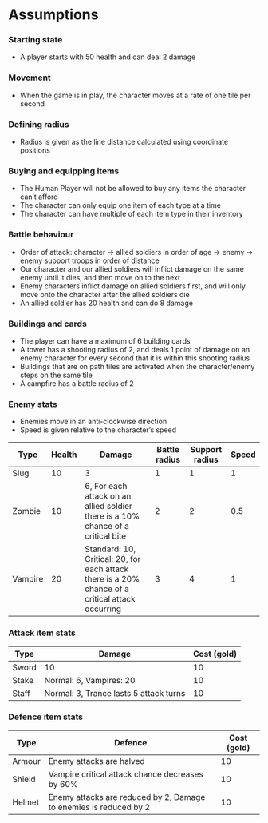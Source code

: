 # Assumptions
### Starting state
- A player starts with 50 health and can deal 2 damage

### Movement
- When the game is in play, the character moves at a rate of one tile per second

### Defining radius
- Radius is given as the line distance calculated using coordinate positions

### Buying and equipping items
- The Human Player will not be allowed to buy any items the character can’t afford
- The character can only equip one item of each type at a time
- The character can have multiple of each item type in their inventory

### Battle behaviour
- Order of attack: character → allied soldiers in order of age → enemy → enemy support troops in order of distance
- Our character and our allied soldiers will inflict damage on the same enemy until it dies, and then move on to the next
- Enemy characters inflict damage on allied soldiers first, and will only move onto the character after the allied soldiers die
- An allied soldier has 20 health and can do 8 damage

### Buildings and cards
- The player can have a maximum of 6 building cards
- A tower has a shooting radius of 2, and deals 1 point of damage on an enemy character for every second that it is within this shooting radius
- Buildings that are on path tiles are activated when the character/enemy steps on the same tile
- A campfire has a battle radius of 2

### Enemy stats
- Enemies move in an anti-clockwise direction
- Speed is given relative to the character’s speed

| Type | Health | Damage | Battle radius | Support radius | Speed |
|------|--------|--------|---------------|----------------|-------|
| Slug | 10 | 3 | 1 | 1 | 1 |
| Zombie | 10 | 6,  For each attack on an allied soldier there is a 10% chance of a critical bite | 2 | 2 | 0.5 |
| Vampire | 20 | Standard: 10, Critical: 20, for each attack there is a 20% chance of a critical attack occurring | 3 | 4 | 1 |

### Attack item stats
| Type | Damage | Cost (gold) |
|------|--------|-------------|
| Sword | 10 | 10 |
| Stake | Normal: 6, Vampires: 20 | 10 |
| Staff | Normal: 3, Trance lasts 5 attack turns | 10 |


### Defence item stats
| Type | Defence | Cost (gold) |
|------|---------|-------------|
| Armour | Enemy attacks are halved | 10 |
| Shield | Vampire critical attack chance decreases by 60% | 10 |
| Helmet | Enemy attacks are reduced by 2, Damage to enemies is reduced by 2 | 10 |


